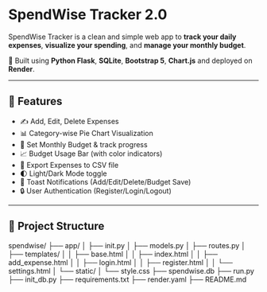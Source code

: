 # SpendWise Tracker 2.0

SpendWise Tracker is a clean and simple web app to **track your daily expenses**, **visualize your spending**, and **manage your monthly budget**.

🚀 Built using **Python Flask**, **SQLite**, **Bootstrap 5**, **Chart.js** and deployed on **Render**.

---

## 🎯 Features

- ✍️ Add, Edit, Delete Expenses
- 📊 Category-wise Pie Chart Visualization
- 🧮 Set Monthly Budget & track progress
- 📈 Budget Usage Bar (with color indicators)
- 📁 Export Expenses to CSV file
- 🌓 Light/Dark Mode toggle
- 🔔 Toast Notifications (Add/Edit/Delete/Budget Save)
- 🔒 User Authentication (Register/Login/Logout)

---

## 📂 Project Structure

spendwise/ ├── app/ │ ├── init.py │ ├── models.py │ ├── routes.py │ ├── templates/ │ │ ├── base.html │ │ ├── index.html │ │ ├── add_expense.html │ │ ├── login.html │ │ ├── register.html │ │ └── settings.html │ └── static/ │ └── style.css ├── spendwise.db ├── run.py ├── init_db.py ├── requirements.txt ├── render.yaml ├── README.md